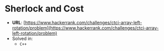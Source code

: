 # Sherlock and Cost

* **URL**: [https://www.hackerrank.com/challenges/ctci-array-left-rotation/problem](https://www.hackerrank.com/challenges/ctci-array-left-rotation/problem)
* Solved in:
    * `C++`
